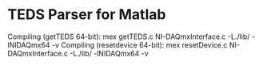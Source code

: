 TEDS Parser for Matlab
==================
Compiling (getTEDS 64-bit):     mex getTEDS.c NI-DAQmxInterface.c -L./lib/ -lNIDAQmx64 -v
Compiling (resetdevice 64-bit): mex resetDevice.c NI-DAQmxInterface.c -L./lib/ -lNIDAQmx64 -v
